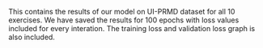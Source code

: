 This contains the results of our model on UI-PRMD dataset for all 10 exercises. We have saved the results for 100 epochs with loss values included for every interation. The training loss and validation loss graph is also included. 
